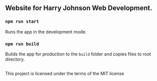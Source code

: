## Website for Harry Johnson Web Development.

### `npm run start`

Runs the app in the development mode.

### `npm run build`

Builds the app for production to the `build` folder and copies files to root directory.

## 

This project is licensed under the terms of the MIT license
